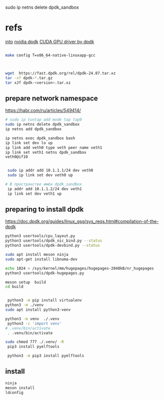 sudo ip netns delete dpdk_sandbox
# refs
[into](https://habr.com/ru/companies/intel/articles/302126/)
[nvidia dpdk](https://developer.nvidia.com/blog/optimizing-inline-packet-processing-using-dpdk-and-gpudev-with-gpus/)
[CUDA GPU driver by dpdk](https://doc.dpdk.org/guides/gpus/cuda.html)
```sh

make config T=x86_64-native-linuxapp-gcc



wget  https://fast.dpdk.org/rel/dpdk-24.07.tar.xz
tar -xf dpdk-*.tar.gz
tar xJf dpdk-<version>.tar.xz
```

## prepare network namespace
https://habr.com/ru/articles/549414/
```sh
# sudo ip tuntap add mode tap tap0
sudo ip netns delete dpdk_sandbox
ip netns add dpdk_sandbox

ip netns exec dpdk_sandbox bash
ip link set dev lo up
ip link add veth0 type veth peer name veth1
ip link set veth1 netns dpdk_sandbox
veth0@if10


 sudo ip addr add 10.1.1.1/24 dev veth0
 sudo ip link set dev veth0 up

# В пространстве имён dpdk_sandbox
 ip addr add 10.1.1.2/24 dev veth1
 ip link set dev veth1 up
```
## preparing to install dpdk
https://doc.dpdk.org/guides/linux_gsg/sys_reqs.html#compilation-of-the-dpdk

```sh
python3 usertools/cpu_layout.py
python3 usertools/dpdk_nic_bind.py --status
python3 usertools/dpdk-devbind.py --status

sudo apt install meson ninja
sudo apt-get install libnuma-dev

```

```sh
echo 1024 > /sys/kernel/mm/hugepages/hugepages-2048kB/nr_hugepages
python3 usertools/dpdk-hugepages.py 

```


```sh
meson setup  build
cd build


 python3 -m pip install virtualenv
python3 -m ./venv
sudo apt install python3-venv

python3 -m venv  ./.venv
 python3 -c 'import venv'
# .venv/bin/activate
 . .venv/bin/activate

sudo chmod 777 ./.venv/ -R
 pip3 install pyelftools

 python3 -m pip3 install pyelftools
```

## install
```sh 
ninja
meson install
ldconfig

```
